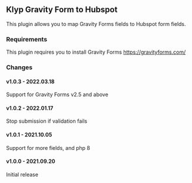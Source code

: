 ## Klyp Gravity Form to Hubspot
This plugin allows you to map Gravity Forms fields to Hubspot form fields.

### Requirements
This plugin requires you to install Gravity Forms
https://gravityforms.com/

### Changes

#### v1.0.3 - 2022.03.18
Support for Gravity Forms v2.5 and above

#### v1.0.2 - 2022.01.17
Stop submission if validation fails

#### v1.0.1 - 2021.10.05
Support for more fields, and php 8

#### v1.0.0 - 2021.09.20
Initial release